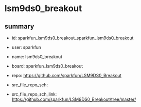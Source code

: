 # lsm9ds0_breakout
 
## summary 
* id: sparkfun_lsm9ds0_breakout_sparkfun_lsm9ds0_breakout
* user: sparkfun
* name: lsm9ds0_breakout
* board: sparkfun_lsm9ds0_breakout
* repo: https://github.com/sparkfun/LSM9DS0_Breakout



* src_file_repo_sch: 
* src_file_repo_sch_link: https://github.com/sparkfun/LSM9DS0_Breakout/tree/master/






